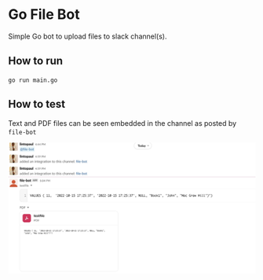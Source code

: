 # Go File Bot

Simple Go bot to upload files to slack channel(s).

## How to run

```
go run main.go
```

## How to test
Text and PDF files can be seen embedded in the channel as posted by `file-bot`

![Uploaded files to slack channel](files/file-bot.jpg)